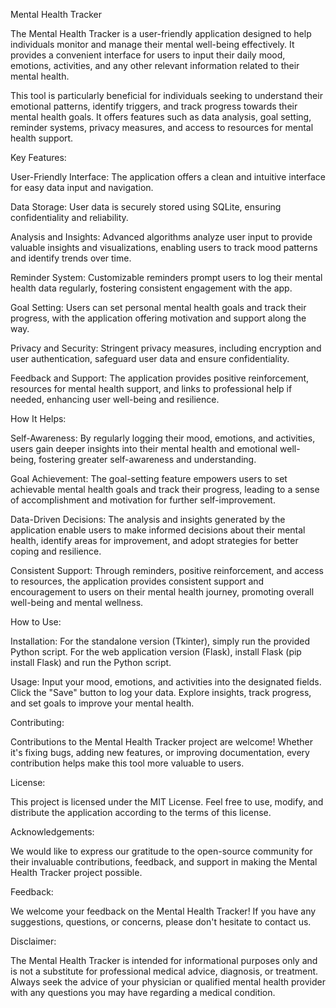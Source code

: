 Mental Health Tracker


The Mental Health Tracker is a user-friendly application designed to help individuals monitor and manage their mental well-being effectively. It provides a convenient interface for users to input their daily mood, emotions, activities, and any other relevant information related to their mental health.

This tool is particularly beneficial for individuals seeking to understand their emotional patterns, identify triggers, and track progress towards their mental health goals. It offers features such as data analysis, goal setting, reminder systems, privacy measures, and access to resources for mental health support.

Key Features:

User-Friendly Interface: The application offers a clean and intuitive interface for easy data input and navigation.

Data Storage: User data is securely stored using SQLite, ensuring confidentiality and reliability.

Analysis and Insights: Advanced algorithms analyze user input to provide valuable insights and visualizations, enabling users to track mood patterns and identify trends over time.

Reminder System: Customizable reminders prompt users to log their mental health data regularly, fostering consistent engagement with the app.

Goal Setting: Users can set personal mental health goals and track their progress, with the application offering motivation and support along the way.

Privacy and Security: Stringent privacy measures, including encryption and user authentication, safeguard user data and ensure confidentiality.

Feedback and Support: The application provides positive reinforcement, resources for mental health support, and links to professional help if needed, enhancing user well-being and resilience.

How It Helps:

Self-Awareness: By regularly logging their mood, emotions, and activities, users gain deeper insights into their mental health and emotional well-being, fostering greater self-awareness and understanding.

Goal Achievement: The goal-setting feature empowers users to set achievable mental health goals and track their progress, leading to a sense of accomplishment and motivation for further self-improvement.

Data-Driven Decisions: The analysis and insights generated by the application enable users to make informed decisions about their mental health, identify areas for improvement, and adopt strategies for better coping and resilience.

Consistent Support: Through reminders, positive reinforcement, and access to resources, the application provides consistent support and encouragement to users on their mental health journey, promoting overall well-being and mental wellness.

How to Use:

Installation:
    For the standalone version (Tkinter), simply run the provided Python script.
    For the web application version (Flask), install Flask (pip install Flask) and run the Python script.

Usage:
    Input your mood, emotions, and activities into the designated fields.
    Click the "Save" button to log your data.
    Explore insights, track progress, and set goals to improve your mental health.

Contributing:

Contributions to the Mental Health Tracker project are welcome! Whether it's fixing bugs, adding new features, or improving documentation, every contribution helps make this tool more valuable to users.

License:

This project is licensed under the MIT License. Feel free to use, modify, and distribute the application according to the terms of this license.

Acknowledgements:

We would like to express our gratitude to the open-source community for their invaluable contributions, feedback, and support in making the Mental Health Tracker project possible.

Feedback:

We welcome your feedback on the Mental Health Tracker! If you have any suggestions, questions, or concerns, please don't hesitate to contact us.
<script async src="https://tally.so/widgets/embed.js"></script>

Disclaimer:

The Mental Health Tracker is intended for informational purposes only and is not a substitute for professional medical advice, diagnosis, or treatment. Always seek the advice of your physician or qualified mental health provider with any questions you may have regarding a medical condition.
